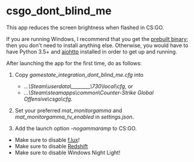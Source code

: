 # csgo_dont_blind_me

This app reduces the screen brightness when flashed in CS:GO.

If you are running Windows, I recommend that you get the [prebuilt binary](https://github.com/dev7355608/csgo_dont_blind_me/releases); then you don't need to install anything else. Otherwise, you would have to have Python 3.5+ and [aiohttp](http://aiohttp.readthedocs.io) installed in order to get up and running.

After launching the app for the first time, do as follows:

  1. Copy *gamestate_integration_dont_blind_me.cfg* into
      - *...\\Steam\\userdata\\\_\_\_\_\_\_\_\_\\730\\local\\cfg*, or
      - *...\\Steam\\steamapps\\common\\Counter-Strike Global Offensive\\csgo\\cfg*.

  2. Set your preferred *mat_monitorgamma* and *mat_monitorgamma_tv_enabled* in *settings.json*.

  3. Add the launch option *-nogammaramp* to CS:GO.


- Make sure to disable [f.lux](https://justgetflux.com/)!
- Make sure to disable [Redshift](http://jonls.dk/redshift/)
- Make sure to disable Windows Night Light!
